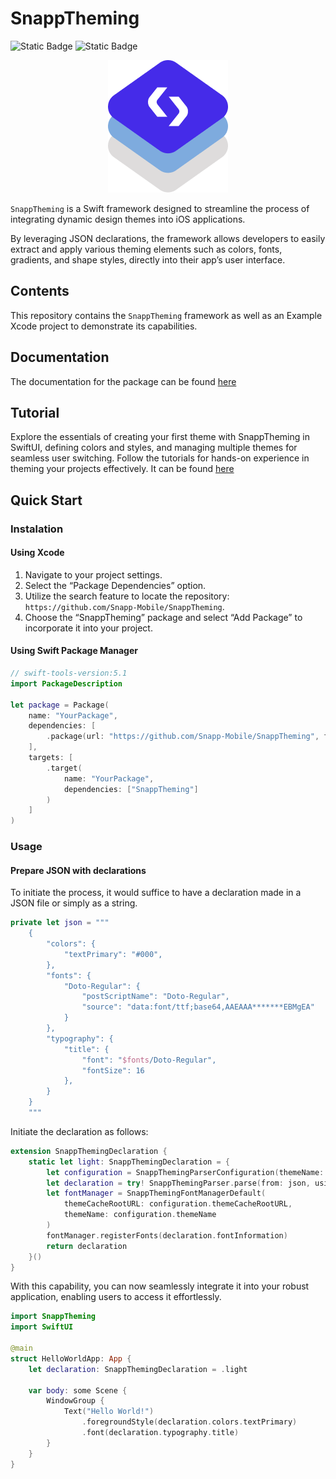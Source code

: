 # SnappTheming

![Static Badge](https://img.shields.io/badge/swift--tools--version-6.0-blue) ![Static Badge](https://img.shields.io/badge/Platforms-_iOS_|_macOS_|_tvOS_|_watchOS_|_visionOS_-blue) 


<p align="center">
    <img src="Sources/SnappTheming/SnappTheming.docc/Resources/logo%402x.png">
<p/>

`SnappTheming` is a Swift framework designed to streamline the process of integrating dynamic design themes into iOS applications. 

By leveraging JSON declarations, the framework allows developers to easily extract and apply various theming elements such as colors, fonts, gradients, and shape styles, directly into their app’s user interface.

## Contents

This repository contains the `SnappTheming` framework as well as an Example Xcode project to demonstrate its capabilities.

## Documentation

The documentation for the package can be found [here](https://ios-theming.snappmobile.io/documentation/snapptheming/)

## Tutorial

Explore the essentials of creating your first theme with SnappTheming in SwiftUI, defining colors and styles, and managing multiple themes for seamless user switching. Follow the tutorials for hands-on experience in theming your projects effectively. It can be found [here](https://ios-theming.snappmobile.io/tutorials/meetsnapptheming/)

## Quick Start

### Instalation

#### Using Xcode
1. Navigate to your project settings.
2. Select the “Package Dependencies” option.
3. Utilize the search feature to locate the repository: `https://github.com/Snapp-Mobile/SnappTheming`.
4. Choose the “SnappTheming” package and select “Add Package” to incorporate it into your project.

#### Using Swift Package Manager
```swift
// swift-tools-version:5.1
import PackageDescription

let package = Package(
    name: "YourPackage",
    dependencies: [
        .package(url: "https://github.com/Snapp-Mobile/SnappTheming", from: "0.1.0"),
    ],
    targets: [
        .target(
            name: "YourPackage",
            dependencies: ["SnappTheming"]
        )
    ]
)
```

### Usage

#### Prepare JSON with declarations

To initiate the process, it would suffice to have a declaration made in a JSON file or simply as a string.
```swift
private let json = """
    {
        "colors": {
            "textPrimary": "#000",
        },
        "fonts": {
            "Doto-Regular": {
                "postScriptName": "Doto-Regular",
                "source": "data:font/ttf;base64,AAEAAA*******EBMgEA"
            }
        },
        "typography": {
            "title": {
                "font": "$fonts/Doto-Regular",
                "fontSize": 16
            },
        }
    }
    """
```
Initiate the declaration as follows:

```swift
extension SnappThemingDeclaration {
    static let light: SnappThemingDeclaration = {
        let configuration = SnappThemingParserConfiguration(themeName: "Light")
        let declaration = try! SnappThemingParser.parse(from: json, using: configuration)
        let fontManager = SnappThemingFontManagerDefault(
            themeCacheRootURL: configuration.themeCacheRootURL,
            themeName: configuration.themeName
        )
        fontManager.registerFonts(declaration.fontInformation)
        return declaration
    }()
}
```

With this capability, you can now seamlessly integrate it into your robust application, enabling users to access it effortlessly.

```swift
import SnappTheming
import SwiftUI

@main
struct HelloWorldApp: App {
    let declaration: SnappThemingDeclaration = .light

    var body: some Scene {
        WindowGroup {
            Text("Hello World!")
                .foregroundStyle(declaration.colors.textPrimary)
                .font(declaration.typography.title)
        }
    }
}
```




